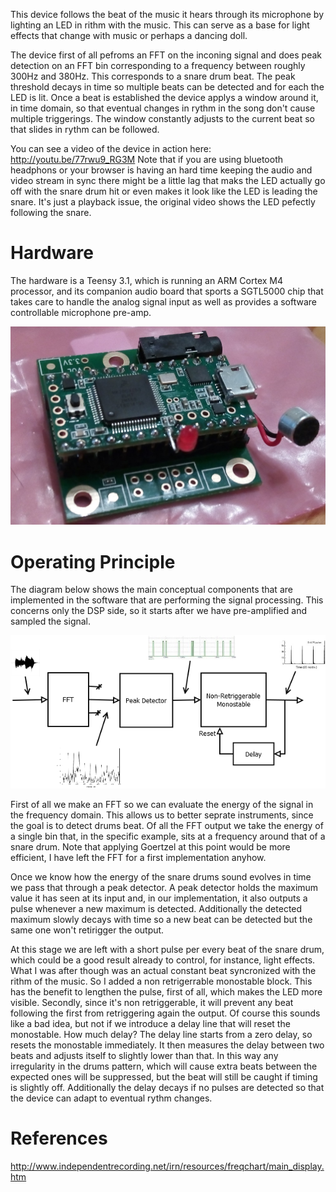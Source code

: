 This device follows the beat of the music it hears through its microphone by lighting an LED in rithm with the music. This can serve as a base for light effects that change with music or perhaps a dancing doll.

The device first of all pefroms an FFT on the inconing signal and does peak detection on an FFT bin corresponding to a frequency between roughly 300Hz and 380Hz. This corresponds to a snare drum beat. The peak threshold decays in time so multiple beats can be detected and for each the LED is lit. Once a beat is established the device applys a window around it, in time domain, so that eventual changes in rythm in the song don't cause multiple triggerings. The window constantly adjusts to the current beat so that slides in rythm can be followed.

You can see a video of the device in action here: http://youtu.be/77rwu9_RG3M Note that if you are using bluetooth headphons or your browser is having an hard time keeping the audio and video stream in sync there might be a little lag that maks the LED actually go off with the snare drum hit or even makes it look like the LED is leading the snare. It's just a playback issue, the original video shows the LED pefectly following the snare.

Hardware
===========

The hardware is a Teensy 3.1, which is running an ARM Cortex M4 processor, and its companion audio board that sports a SGTL5000 chip that takes care to handle the analog signal input as well as provides a software controllable microphone pre-amp.

![Proto](documentation/proto.png)

Operating Principle
===========

The diagram below shows the main conceptual components that are implemented in the software that are performing the signal processing. This concerns only the DSP side, so it starts after we have pre-amplified and sampled the signal.

![Block](documentation/block.png)

First of all we make an FFT so we can evaluate the energy of the signal in the frequency domain. This allows us to better seprate instruments, since the goal is to detect drums beat. Of all the FFT output we take the energy of a single bin that, in the specific example, sits at a frequency around that of a snare drum. Note that applying Goertzel at this point would be more efficient, I have left the FFT for a first implementation anyhow. 

Once we know how the energy of the snare drums sound evolves in time we pass that through a peak detector. A peak detector holds the maximum value it has seen at its input and, in our implementation, it also outputs a pulse whenever a new maximum is detected. Additionally the detected maximum slowly decays with time so a new beat can be detected but the same one won't retirigger the output.

At this stage we are left with a short pulse per every beat of the snare drum, which could be a good result already to control, for instance, light effects. What I was after though was an actual constant beat syncronized with the rithm of the music. So I added a non retrigerrable monostable block. This has the benefit to lengthen the pulse, first of all, which makes the LED more visible.  Secondly, since it's non retriggerable, it will prevent any beat following the first from retriggering again the output. Of course this sounds like a bad idea, but not if we introduce a delay line that will reset the monostable. How much delay? The delay line starts from a zero delay, so resets the monostable immediately. It then measures the delay between two beats and adjusts itself to slightly lower than that. In this way any irregularity in the drums pattern, which will cause extra beats between the expected ones will be suppressed, but the beat will still be caught if timing is slightly off. Additionally the delay decays if no pulses are detected so that the device can adapt to eventual rythm changes.

References
===========

http://www.independentrecording.net/irn/resources/freqchart/main_display.htm
